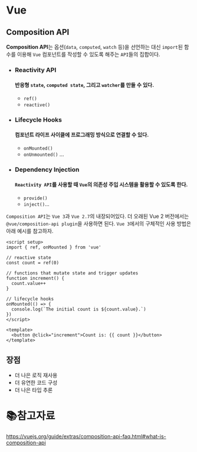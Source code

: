 # Vue

## Composition API

**Composition API**는 옵션(`data`, `computed`, `watch` 등)을 선언하는 대신 `import`된 함수를 이용해 `Vue` 컴포넌트를 작성할 수 있도록 해주는 `API`들의 집합이다.

- ### **Reactivity API**

  #### 반응형 `state`, `computed state`, 그리고 `watcher`를 만들 수 있다.

  - `ref()`
  - `reactive()`

- ### **Lifecycle Hooks**

  #### 컴포넌트 라이프 사이클에 프로그래밍 방식으로 연결할 수 있다.

  - `onMounted()`
  - `onUnmounted()` ...

- ### **Dependency Injection**

  #### `Reactivity API`를 사용할 때 `Vue`의 의존성 주입 시스템을 활용할 수 있도록 한다.

  - `provide()`
  - `inject()`...

`Composition API`는 `Vue 3`과 `Vue 2.7`의 내장되어있다. 더 오래된 Vue 2 버전에서는 `@vue/composition-api plugin`을 사용하면 된다. `Vue 3`에서의 구체적인 사용 방법은 아래 예시를 참고하자.

```vue
<script setup>
import { ref, onMounted } from 'vue'

// reactive state
const count = ref(0)

// functions that mutate state and trigger updates
function increment() {
  count.value++
}

// lifecycle hooks
onMounted(() => {
  console.log(`The initial count is ${count.value}.`)
})
</script>

<template>
  <button @click="increment">Count is: {{ count }}</button>
</template>
```

## 장점

- 더 나은 로직 재사용
- 더 유연한 코드 구성
- 더 나은 타입 추론

# :books:참고자료

https://vuejs.org/guide/extras/composition-api-faq.html#what-is-composition-api